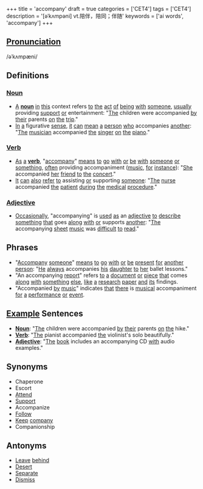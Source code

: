 +++
title = 'accompany'
draft = true
categories = ['CET4']
tags = ['CET4']
description = '[əˈkʌmpəni] vt.陪伴，陪同；伴随'
keywords = ['ai words', 'accompany']
+++

## [Pronunciation](/en/post/pronunciation/)
/əˈkʌmpæni/

## Definitions
### [Noun](/en/post/noun/)
- [A](/en/post/a/) **[noun](/en/post/noun/)** [in](/en/post/in/) [this](/en/post/this/) context refers [to](/en/post/to/) [the](/en/post/the/) [act](/en/post/act/) [of](/en/post/of/) [being](/en/post/being/) [with](/en/post/with/) [someone](/en/post/someone/), [usually](/en/post/usually/) providing [support](/en/post/support/) [or](/en/post/or/) entertainment: "[The](/en/post/the/) children were accompanied [by](/en/post/by/) [their](/en/post/their/) parents [on](/en/post/on/) [the](/en/post/the/) [trip](/en/post/trip/)."
- [In](/en/post/in/) [a](/en/post/a/) figurative [sense](/en/post/sense/), [it](/en/post/it/) [can](/en/post/can/) [mean](/en/post/mean/) [a](/en/post/a/) [person](/en/post/person/) [who](/en/post/who/) accompanies [another](/en/post/another/): "[The](/en/post/the/) [musician](/en/post/musician/) accompanied [the](/en/post/the/) [singer](/en/post/singer/) [on](/en/post/on/) [the](/en/post/the/) [piano](/en/post/piano/)."

### [Verb](/en/post/verb/)
- [As](/en/post/as/) [a](/en/post/a/) **[verb](/en/post/verb/)**, "[accompany](/en/post/accompany/)" [means](/en/post/means/) [to](/en/post/to/) [go](/en/post/go/) [with](/en/post/with/) [or](/en/post/or/) [be](/en/post/be/) [with](/en/post/with/) [someone](/en/post/someone/) [or](/en/post/or/) [something](/en/post/something/), [often](/en/post/often/) providing accompaniment ([music](/en/post/music/), [for](/en/post/for/) [instance](/en/post/instance/)): "[She](/en/post/she/) accompanied [her](/en/post/her/) [friend](/en/post/friend/) [to](/en/post/to/) [the](/en/post/the/) [concert](/en/post/concert/)."
- [It](/en/post/it/) [can](/en/post/can/) [also](/en/post/also/) [refer](/en/post/refer/) [to](/en/post/to/) assisting [or](/en/post/or/) supporting [someone](/en/post/someone/): "[The](/en/post/the/) [nurse](/en/post/nurse/) accompanied [the](/en/post/the/) [patient](/en/post/patient/) [during](/en/post/during/) [the](/en/post/the/) [medical](/en/post/medical/) [procedure](/en/post/procedure/)."

### [Adjective](/en/post/adjective/)
- [Occasionally](/en/post/occasionally/), "accompanying" is [used](/en/post/used/) [as](/en/post/as/) an [adjective](/en/post/adjective/) [to](/en/post/to/) [describe](/en/post/describe/) [something](/en/post/something/) [that](/en/post/that/) goes [along](/en/post/along/) [with](/en/post/with/) [or](/en/post/or/) supports [another](/en/post/another/): "[The](/en/post/the/) accompanying [sheet](/en/post/sheet/) [music](/en/post/music/) was [difficult](/en/post/difficult/) [to](/en/post/to/) [read](/en/post/read/)."

## Phrases
- "[Accompany](/en/post/accompany/) [someone](/en/post/someone/)" [means](/en/post/means/) [to](/en/post/to/) [go](/en/post/go/) [with](/en/post/with/) [or](/en/post/or/) [be](/en/post/be/) [present](/en/post/present/) [for](/en/post/for/) [another](/en/post/another/) [person](/en/post/person/): "[He](/en/post/he/) [always](/en/post/always/) accompanies [his](/en/post/his/) [daughter](/en/post/daughter/) [to](/en/post/to/) [her](/en/post/her/) ballet lessons."
- "An accompanying [report](/en/post/report/)" refers [to](/en/post/to/) [a](/en/post/a/) [document](/en/post/document/) [or](/en/post/or/) [piece](/en/post/piece/) [that](/en/post/that/) comes [along](/en/post/along/) [with](/en/post/with/) [something](/en/post/something/) [else](/en/post/else/), [like](/en/post/like/) [a](/en/post/a/) [research](/en/post/research/) [paper](/en/post/paper/) [and](/en/post/and/) [its](/en/post/its/) findings.
- "Accompanied [by](/en/post/by/) [music](/en/post/music/)" indicates [that](/en/post/that/) [there](/en/post/there/) is [musical](/en/post/musical/) accompaniment [for](/en/post/for/) [a](/en/post/a/) [performance](/en/post/performance/) [or](/en/post/or/) [event](/en/post/event/).

## [Example](/en/post/example/) Sentences
- **[Noun](/en/post/noun/)**: "[The](/en/post/the/) children were accompanied [by](/en/post/by/) [their](/en/post/their/) parents [on](/en/post/on/) [the](/en/post/the/) hike."
- **[Verb](/en/post/verb/)**: "[The](/en/post/the/) pianist accompanied [the](/en/post/the/) violinist's solo beautifully."
- **[Adjective](/en/post/adjective/)**: "[The](/en/post/the/) [book](/en/post/book/) includes an accompanying CD [with](/en/post/with/) audio examples."

## Synonyms
- Chaperone
- Escort
- [Attend](/en/post/attend/)
- [Support](/en/post/support/)
- Accompanize
- [Follow](/en/post/follow/)
- [Keep](/en/post/keep/) [company](/en/post/company/)
- Companionship

## Antonyms
- [Leave](/en/post/leave/) [behind](/en/post/behind/)
- [Desert](/en/post/desert/)
- [Separate](/en/post/separate/)
- [Dismiss](/en/post/dismiss/)
